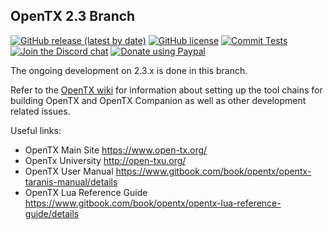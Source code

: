 ## OpenTX 2.3 Branch

[![GitHub release (latest by date)](https://img.shields.io/github/v/release/opentx/opentx)](https://github.com/opentx/opentx/releases/latest)
[![GitHub license](https://img.shields.io/github/license/opentx/opentx)](https://github.com/opentx/opentx/blob/2.3/LICENSE)
[![Commit Tests](https://github.com/opentx/opentx/actions/workflows/actions.yml/badge.svg)](https://github.com/opentx/opentx/actions/workflows/actions.yml)
[![Join the Discord chat](https://img.shields.io/badge/discord-join_chat-yellow.svg)](https://discord.gg/CZCwVx2)
[![Donate using Paypal](https://img.shields.io/badge/paypal-donate-yellow.svg)](https://www.paypal.com/cgi-bin/webscr?cmd=_s-xclick&hosted_button_id=DJ9MASSKVW8WN)

The ongoing development on 2.3.x is done in this branch.

Refer to the [OpenTX wiki](https://github.com/opentx/opentx/wiki) for information about setting up the tool chains for building OpenTX and OpenTX Companion as well as other development related issues.

Useful links:
 * OpenTX Main Site https://www.open-tx.org/
 * OpenTx University http://open-txu.org/
 * OpenTX User Manual https://www.gitbook.com/book/opentx/opentx-taranis-manual/details
 * OpenTX Lua Reference Guide https://www.gitbook.com/book/opentx/opentx-lua-reference-guide/details
